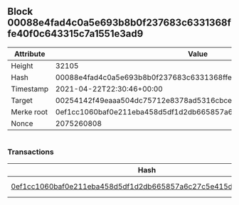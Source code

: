 ## Block 00088e4fad4c0a5e693b8b0f237683c6331368ffe40f0c643315c7a1551e3ad9

Attribute | Value
--- | ---
Height | 32105
Hash | 00088e4fad4c0a5e693b8b0f237683c6331368ffe40f0c643315c7a1551e3ad9
Timestamp | 2021-04-22T22:30:46+00:00
Target | 00254142f49eaaa504dc75712e8378ad5316cbcead634704b3734b6271167cc4
Merke root | 0ef1cc1060baf0e211eba458d5df1d2db665857a6c27c5e415dffcde51f38f71
Nonce | 2075260808

```

```

### Transactions

Hash | Amount
--- | ---
[0ef1cc1060baf0e211eba458d5df1d2db665857a6c27c5e415dffcde51f38f71](0ef1cc1060baf0e211eba458d5df1d2db665857a6c27c5e415dffcde51f38f71.md) | 10.00000000 SKEPTI 
